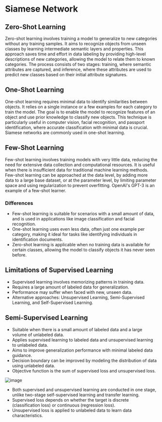 # Siamese Network

## Zero-Shot Learning
Zero-shot learning involves training a model to generalize to new categories without any training samples. It aims to recognize objects from unseen classes by learning intermediate semantic layers and properties. This approach saves time and effort in data labeling by providing high-level descriptions of new categories, allowing the model to relate them to known categories. The process consists of two stages: training, where semantic attributes are captured, and inference, where these attributes are used to predict new classes based on their initial attribute signatures.

## One-Shot Learning
One-shot learning requires minimal data to identify similarities between objects. It relies on a single instance or a few examples for each category to train the model. The goal is to enable the model to recognize features of an object and use prior knowledge to classify new objects. This technique is particularly useful in computer vision, facial recognition, and passport identification, where accurate classification with minimal data is crucial. Siamese networks are commonly used in one-shot learning.

## Few-Shot Learning
Few-shot learning involves training models with very little data, reducing the need for extensive data collection and computational resources. It is useful when there is insufficient data for traditional machine learning methods. Few-shot learning can be approached at the data level, by adding more data to a large base dataset, or at the parameter level, by limiting parameter space and using regularization to prevent overfitting. OpenAI's GPT-3 is an example of a few-shot learner.

### Differences

* Few-shot learning is suitable for scenarios with a small amount of data, and is used in applications like image classification and facial recognition.
* One-shot learning uses even less data, often just one example per category, making it ideal for tasks like identifying individuals in identification documents.
* Zero-shot learning is applicable when no training data is available for certain classes, allowing the model to classify objects it has never seen before.


## Limitations of Supervised Learning

* Supervised learning involves memorizing patterns in training data.
* Requires a large amount of labeled data for generalization.
* Performance may suffer when faced with new, unseen data.
* Alternative approaches: Unsupervised Learning, Semi-Supervised Learning, and Self-Supervised Learning.

## Semi-Supervised Learning

* Suitable when there is a small amount of labeled data and a large volume of unlabeled data.
* Applies supervised learning to labeled data and unsupervised learning to unlabeled data.
* Aims to improve generalization performance with minimal labeled data guidance.
* Decision boundary can be improved by modeling the distribution of data using unlabeled data.
* Objective function is the sum of supervised loss and unsupervised loss.

![image](https://github.com/inhoi/Siamese-Network/assets/76868046/fe25f8b1-6b48-4395-8117-9fa74d4f811d)

* Both supervised and unsupervised learning are conducted in one stage, unlike two-stage self-supervised learning and transfer learning.
* Supervised loss depends on whether the target is discrete (classification loss) or continuous (regression loss).
* Unsupervised loss is applied to unlabeled data to learn data characteristics.




